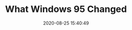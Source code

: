 ---
date: 2020-08-25 15:40:49
link:
  source: pocket
  source_url: https://getpocket.com
  text: What Windows 95 Changed
  url: https://anildash.com/2020/08/25/what-windows-95-changed?s=09
source: pocket
syndicated:
- type: pocket
  url: https://anildash.com/2020/08/25/what-windows-95-changed?s=09
- type: mastodon
  url: https://mastodon.technology/users/roytang/statuses/104752861079780449
- type: twitter
  url: https://twitter.com/roytang/statuses/1298417421112418304/
- type: mastodon
  url: https://mastodon.technology/users/roytang/statuses/104750816605083296
title: What Windows 95 Changed
---